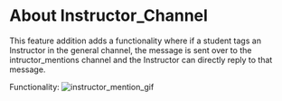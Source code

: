 # About Instructor_Channel

This feature addition adds a functionality where if a student tags an Instructor in the general channel, the message is sent over to the intructor_mentions channel and the Instructor can directly reply to that message.

Functionality:
![instructor_mention_gif](https://github.com/psvkaushik/CSC-510-Project3-TeachersPetBotv2.0/assets/144864099/dcfef9d1-d4cb-4c15-b122-2eaaec58ec7f)
